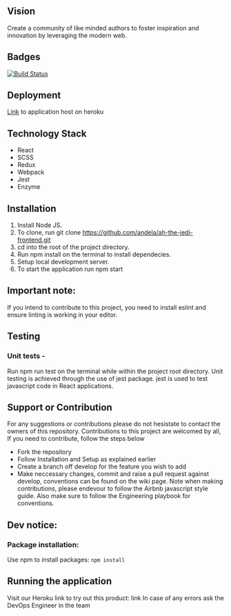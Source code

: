 ## Vision

Create a community of like minded authors to foster inspiration and innovation by leveraging the modern web.

## Badges

[![Build Status](https://travis-ci.org/andela/ah-the-jedi-frontend.svg?branch=develop)](https://travis-ci.org/andela/ah-the-jedi-frontend)

## Deployment
[Link](https://ah-the-jedi-frontend-staging.herokuapp.com/) to application host on heroku

## Technology Stack

- React
- SCSS
- Redux
- Webpack
- Jest
- Enzyme

## Installation

1. Install Node JS.
2. To clone, run git clone https://github.com/andela/ah-the-jedi-frontend.git
3. cd into the root of the project directory.
4. Run npm install on the terminal to install dependecies.
5. Setup local development server.
6. To start the application run npm start

## Important note:

If you intend to contribute to this project, you need to install eslint and ensure linting is working in your editor.

## Testing

### Unit tests -

Run npm run test on the terminal while within the project root directory. Unit testing is achieved through the use of jest package. jest is used to test javascript code in React applications.

## Support or Contribution

For any suggestions or contributions please do not hesistate to contact the owners of this repository.
Contributions to this project are welcomed by all, If you need to contribute, follow the steps below

- Fork the repository
- Follow Installation and Setup as explained earlier
- Create a branch off develop for the feature you wish to add
- Make neccessary changes, commit and raise a pull request against develop, conventions can be found on the wiki page. Note when making contributions, please endevour to follow the Airbnb javascript style guide. Also make sure to follow the Engineering playbook for conventions.

## Dev notice:

### Package installation:

Use npm to install packages: `npm install`

## Running the application

Visit our Heroku link to try out this product: link
In case of any errors ask the DevOps Engineer in the team

